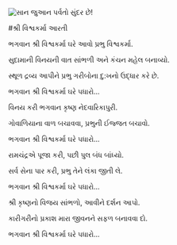 ![સાન જુઆન પર્વતો સુંદર છે!](lib/assets/images/artis/img.png "સાન જુઆન પર્વતો")

#શ્રી વિશ્વકર્મા આરતી

ભગવાન શ્રી વિશ્વકર્મા ઘરે આવો પ્રભુ વિશ્વકર્મા.

સુદામાની વિનયની વાત સાંભળી અને કંચન મહેલ બનાવ્યો.

સ્થૂળ દ્રવ્ય આપીને પ્રભુ ગરીબોના દુ:ખનો ઉદ્ધાર કરે છે.

ભગવાન શ્રી વિશ્વકર્મા ઘરે પધારો...

વિનય કરી ભગવાન કૃષ્ણ નેદવારિકાપુરી.

ગોવાળિયાના વાળ બચાવવા, પ્રભુની ઈજ્જત બચાવો.

ભગવાન શ્રી વિશ્વકર્મા ઘરે પધારો...

રામચંદ્રએ પૂજા કરી, પછી પુલ બંધ બાંધ્યો.

સર્વ સેના પાર કરી, પ્રભુ તેને લંકા જીતી લે.

ભગવાન શ્રી વિશ્વકર્મા ઘરે પધારો...

શ્રી કૃષ્ણનો વિજય સાંભળો, આવીને દર્શન આપો.

કારીગરીનો પ્રકાશ મારા જીવનને સફળ બનાવવા દો.

ભગવાન શ્રી વિશ્વકર્મા ઘરે પધારો...